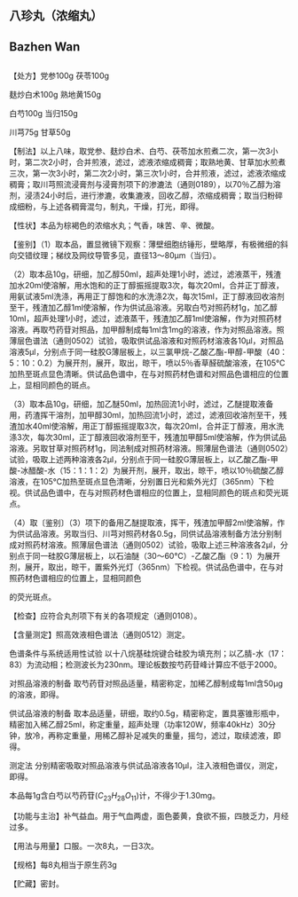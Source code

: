 ## 八珍丸（浓缩丸）

## Bazhen Wan

## 

【处方】党参100g 茯苓100g

麸炒白术100g 熟地黄150g

白芍100g 当归150g

川芎75g 甘草50g

【制法】以上八味，取党参、麸炒白术、白芍、茯苓加水煎煮二次，第一次3小时，第二次2小时，合并煎液，滤过，滤液浓缩成稠膏；取熟地黄、甘草加水煎煮三次，第一次3小时，第二次2小时，第三次1小时，合并煎液，滤过，滤液浓缩成稠膏；取川芎照流浸膏剂与浸膏剂项下的渗漉法（通则0189），以70％乙醇为溶剂，浸渍24小时后，进行渗漉，收集漉液，回收乙醇，浓缩成稠膏；取当归粉碎成细粉，与上述各稠膏混匀，制丸，干燥，打光，即得。

【性状】本品为棕褐色的浓缩水丸；气香，味苦、辛、微酸。

【鉴别】（1）取本品，置显微镜下观察：薄壁细胞纺锤形，壁略厚，有极微细的斜向交错纹理；梯纹及网纹导管多见，直径13～80μm（当归）。

（2）取本品10g，研细，加乙醇50ml，超声处理1小时，滤过，滤液蒸干，残渣加水20ml使溶解，用水饱和的正丁醇振摇提取3次，每次20ml，合并正丁醇液，用氨试液5ml洗涤，再用正丁醇饱和的水洗涤2次，每次15ml，正丁醇液回收溶剂至干，残渣加乙醇1ml使溶解，作为供试品溶液。另取白芍对照药材1g，加乙醇10ml，超声处理1小时，滤过，滤液蒸干，残渣加乙醇1ml使溶解，作为对照药材溶液。再取芍药苷对照品，加甲醇制成每1ml含1mg的溶液，作为对照品溶液。照薄层色谱法（通则0502）试验，吸取供试品溶液和对照药材溶液各10μl，对照品溶液5μl，分别点于同一硅胶G薄层板上，以三氯甲烷-乙酸乙酯-甲醇-甲酸（40：5：10：0.2）为展开剂，展开，取出，晾干，喷以5％香草醛硫酸溶液，在105℃加热至斑点显色清晰。供试品色谱中，在与对照药材色谱和对照品色谱相应的位置上，显相同颜色的斑点。

（3）取本品10g，研细，加乙醚50ml，加热回流1小时，滤过，乙醚提取液备用，药渣挥干溶剂，加甲醇30ml，加热回流1小时，滤过，滤液回收溶剂至干，残渣加水40ml使溶解，用正丁醇振摇提取3次，每次20ml，合并正丁醇液，用水洗涤3次，每次30ml，正丁醇液回收溶剂至干，残渣加甲醇5ml使溶解，作为供试品溶液。另取甘草对照药材1g，同法制成对照药材溶液。照薄层色谱法（通则0502）试验，吸取上述两种溶液各2μl，分别点于同一硅胶G薄层板上，以乙酸乙酯-甲酸-冰醋酸-水（15：1：1：2）为展开剂，展开，取出，晾干，喷以10％硫酸乙醇溶液，在105℃加热至斑点显色清晰，分别置日光和紫外光灯（365nm）下检视。供试品色谱中，在与对照药材色谱相应的位置上，显相同颜色的斑点和荧光斑点。

（4）取〔鉴别〕（3）项下的备用乙醚提取液，挥干，残渣加甲醇2ml使溶解，作为供试品溶液。另取当归、川芎对照药材各0.5g，同供试品溶液制备方法分别制成对照药材溶液。照薄层色谱法（通则0502）试验，吸取上述三种溶液各2μl，分别点于同一硅胶G薄层板上，以石油醚（30～60℃）-乙酸乙酯（9：1）为展开剂，展开，取出，晾干，置紫外光灯（365nm）下检视。供试品色谱中，在与对照药材色谱相应的位置上，显相同颜色

的荧光斑点。

【检查】应符合丸剂项下有关的各项规定（通则0108）。

【含量测定】照高效液相色谱法（通则0512）测定。

色谱条件与系统适用性试验 以十八烷基硅烷键合硅胶为填充剂；以乙腈-水（17：83）为流动相；检测波长为230nm。理论板数按芍药苷峰计算应不低于2000。

对照品溶液的制备 取芍药苷对照品适量，精密称定，加稀乙醇制成每1ml含50μg的溶液，即得。

供试品溶液的制备 取本品适量，研细，取约0.5g，精密称定，置具塞锥形瓶中，精密加入稀乙醇25ml，称定重量，超声处理（功率120W，频率40kHz）30分钟，放冷，再称定重量，用稀乙醇补足减失的重量，摇匀，滤过，取续滤液，即得。

测定法 分别精密吸取对照品溶液与供试品溶液各10μl，注入液相色谱仪，测定，即得。

本品每1g含白芍以芍药苷$( C _ { 2 3 } H _ { 2 8 } O _ { 1 1 } )$计，不得少于1.30mg。

【功能与主治】补气益血。用于气血两虚，面色萎黄，食欲不振，四肢乏力，月经过多。

【用法与用量】口服。一次8丸，一日3次。

【规格】每8丸相当于原生药3g

【贮藏】密封。